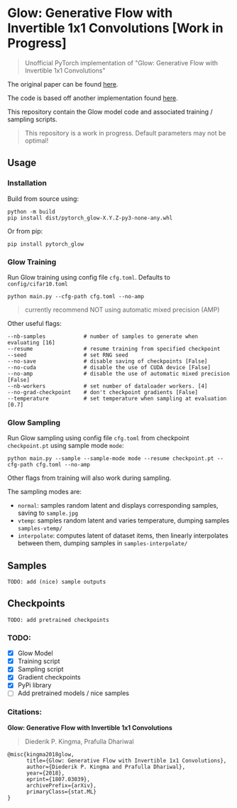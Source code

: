 # Glow: Generative Flow with Invertible 1x1 Convolutions [Work in Progress]
> Unofficial PyTorch implementation of "Glow: Generative Flow with Invertible 1x1 Convolutions"

The original paper can be found [here](https://arxiv.org/abs/1807.03039).

The code is based off another implementation found [here](https://github.com/rosinality/glow-pytorch).

This repository contain the Glow model code and associated training / sampling scripts.

> This repository is a work in progress. Default parameters may not be optimal!

## Usage

### Installation

Build from source using:
```
python -m build
pip install dist/pytorch_glow-X.Y.Z-py3-none-any.whl
```

Or from pip:
```
pip install pytorch_glow
```

### Glow Training

Run Glow training using config file `cfg.toml`. Defaults to `config/cifar10.toml`

```
python main.py --cfg-path cfg.toml --no-amp
```
> currently recommend NOT using automatic mixed precision (AMP)

Other useful flags:
```
--nb-samples            # number of samples to generate when evaluating [16]
--resume                # resume training from specified checkpoint 
--seed                  # set RNG seed 
--no-save               # disable saving of checkpoints [False]
--no-cuda               # disable the use of CUDA device [False]
--no-amp                # disable the use of automatic mixed precision [False]
--nb-workers            # set number of dataloader workers. [4]
--no-grad-checkpoint    # don't checkpoint gradients [False]
--temperature           # set temperature when sampling at evaluation [0.7]
```

### Glow Sampling
Run Glow sampling using config file `cfg.toml` from checkpoint `checkpoint.pt` using sample mode `mode`:
```
python main.py --sample --sample-mode mode --resume checkpoint.pt --cfg-path cfg.toml --no-amp
```
Other flags from training will also work during sampling.

The sampling modes are:
- `normal`: samples random latent and displays corresponding samples, saving to `sample.jpg`
- `vtemp`: samples random latent and varies temperature, dumping samples
  `samples-vtemp/`
- `interpolate`: computes latent of dataset items, then linearly interpolates
  between them, dumping samples in `samples-interpolate/` 

## Samples

`TODO: add (nice) sample outputs`

## Checkpoints

`TODO: add pretrained checkpoints`

### TODO:

- [X] Glow Model
- [X] Training script
- [X] Sampling script
- [X] Gradient checkpoints
- [X] PyPi library
- [ ] Add pretrained models / nice samples

### Citations:

**Glow: Generative Flow with Invertible 1x1 Convolutions**
> Diederik P. Kingma, Prafulla Dhariwal
```
@misc{kingma2018glow,
      title={Glow: Generative Flow with Invertible 1x1 Convolutions}, 
      author={Diederik P. Kingma and Prafulla Dhariwal},
      year={2018},
      eprint={1807.03039},
      archivePrefix={arXiv},
      primaryClass={stat.ML}
}
```
